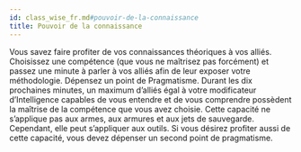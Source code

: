 ```yaml
---
id: class_wise_fr.md#pouvoir-de-la-connaissance
title: Pouvoir de la connaissance
---
```


Vous savez faire profiter de vos connaissances théoriques à vos alliés. Choisissez une compétence (que vous ne maîtrisez pas forcément) et passez une minute à parler à vos alliés afin de leur exposer votre méthodologie. Dépensez un point de Pragmatisme. Durant les dix prochaines minutes, un maximum d’alliés égal à votre modificateur d’Intelligence capables de vous entendre et de vous comprendre possèdent la maîtrise de la compétence que vous avez choisie. Cette capacité ne s’applique pas aux armes, aux armures et aux jets de sauvegarde. Cependant, elle peut s’appliquer aux outils. Si vous désirez profiter aussi de cette capacité, vous devez dépenser un second point de pragmatisme.

